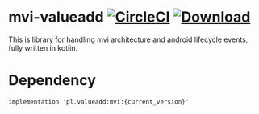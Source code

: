 # mvi-valueadd [![CircleCI](https://circleci.com/gh/valueadd-poland/mvi-valueadd/tree/develop.svg?style=svg)](https://circleci.com/gh/valueadd-poland/mvi-valueadd/tree/develop) [![Download](https://api.bintray.com/packages/valueadd-poland/maven/mvi/images/download.svg) ](https://bintray.com/valueadd-poland/maven/mvi/_latestVersion)
This is library for handling mvi architecture and android lifecycle events, fully written in kotlin. <br/>

# Dependency
`implementation 'pl.valueadd:mvi:{current_version}'`


